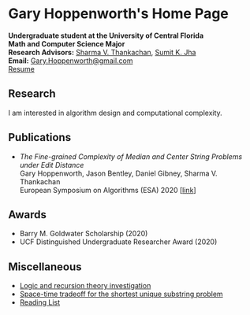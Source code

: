 # Gary Hoppenworth's Home Page

**Undergraduate student at the University of Central Florida**  
**Math and Computer Science Major**  
**Research Advisors:** [Sharma V. Thankachan](http://www.cs.ucf.edu/~sharma/), [Sumit K. Jha](https://sumitkumarjha.com/)  
**Email:** [Gary.Hoppenworth@gmail.com]()  
[Resume](./data/resume.pdf)   



## Research  
I am interested in algorithm design and computational complexity.   



## Publications
* *The Fine-grained Complexity of Median and Center String Problems under Edit Distance*  
   Gary Hoppenworth, Jason Bentley, Daniel Gibney, Sharma V. Thankachan  
   European Symposium on Algorithms (ESA) 2020 [[link](https://www.cs.ucf.edu/~sharma/papers/k_Edit_Distance.pdf)]   

[//]: # (Hello)

## Awards
* Barry M. Goldwater Scholarship (2020)
* UCF Distinguished Undergraduate Researcher Award (2020)   

[//]: # (Hello)

## Miscellaneous
* [Logic and recursion theory investigation](./data/logic_investigation.pdf)
* [Space-time tradeoff for the shortest unique substring problem](./data/SUS_space_time_tradeoff.pdf)
* [Reading List](./reading_list.md)
